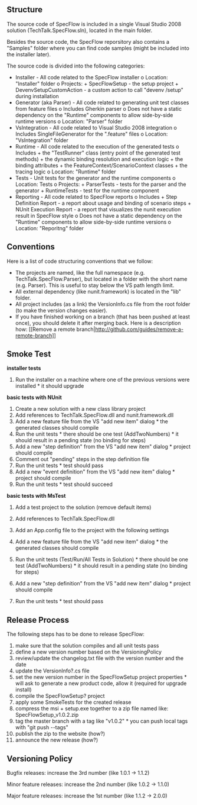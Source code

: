 ## Structure

The source code of SpecFlow is included in a single Visual Studio 2008 solution (TechTalk.SpecFlow.sln), located in the main folder.

Besides the source code, the SpecFlow reporsitory also contains a "Samples" folder where you can find code samples (might be included into the installer later).

The source code is divided into the following categories:

* Installer - All code related to the SpecFlow installer
          o Location: "Installer" folder
          o Projects:
                + SpecFlowSetup - the setup project
                + DevenvSetupCustomAction - a custom action to call "devenv /setup" during installation 
* Generator (aka Parser) - All code related to generating unit test classes from feature files
          o Includes Gherkin parser
          o Does not have a static dependency on the "Runtime" components to allow side-by-side runtime versions
          o Location: "Parser" folder 
* VsIntegration - All code related to Visual Studio 2008 integration
          o Includes SingleFileGenerator for the ".feature" files
          o Location: "VsIntegration" folder 
* Runtime - All code related to the execution of the generated tests
          o Includes
                + the "TestRunner" class (entry point of the generated test methods)
                + the dynamic binding resolution and execution logic
                + the binding attributes
                + the FeatureContext/ScenarioContext classes
                + the tracing logic 
          o Location: "Runtime" folder 
* Tests - Unit tests for the generator and the runtime components
          o Location: Tests
          o Projects:
                + ParserTests - tests for the parser and the generator
                + RuntimeTests - test for the runtime component 
* Reporting - All code related to SpecFlow reports
          o Includes
                + Step Definition Report - a report about usage and binding of scenario steps
                + NUnit Execution Report - a report that visualizes the nunit execution result in SpecFlow style 
          o Does not have a static dependency on the "Runtime" components to allow side-by-side runtime versions
          o Location: "Reporitng" folder 

## Conventions

Here is a list of code structuring conventions that we follow:

* The projects are named, like the full namespace (e.g. TechTalk.SpecFlow.Parser), but located in a folder with the short name (e.g. Parser). This is useful to stay below the VS path length limit.
* All external dependency (like nunit.framework) is located in the "lib" folder.
* All project includes (as a link) the VersionInfo.cs file from the root folder (to make the version changes easier).
* If you have finished working on a branch (that has been pushed at least once), you should delete it after merging back. Here is a description how: [[Remove a remote branch|http://github.com/guides/remove-a-remote-branch]] 

## Smoke Test

**installer tests**

   1. Run the installer on a machine where one of the previous versions were installed
          * it should upgrade 

**basic tests with NUnit**

   1. Create a new solution with a new class library project
   2. Add references to TechTalk.SpecFlow.dll and nunit.framework.dll
   3. Add a new feature file from the VS "add new item" dialog
          * the generated classes should compile 
   4. Run the unit tests
          * there should be one test (AddTwoNumbers)
          * it should result in a pending state (no binding for steps) 
   5. Add a new "step definition" from the VS "add new item" dialog
          * project should compile 
   6. Comment out "pending" steps in the step definition file
   7. Run the unit tests
          * test should pass 
   8. Add a new "event definition" from the VS "add new item" dialog
          * project should compile 
   9. Run the unit tests
          * test should succeed 

**basic tests with MsTest**

   1. Add a test project to the solution (remove default items)
   2. Add references to TechTalk.SpecFlow.dll
   3. Add an App.config file to the project with the following settings

      <?xml version="1.0" encoding="utf-8" ?>
      <configuration>
        <configSections>
          <section name="specFlow" type="TechTalk.SpecFlow.Configuration.ConfigurationSectionHandler, TechTalk.SpecFlow"/>
        </configSections>

        <specFlow>
          <unitTestProvider name="MsTest" />
        </specFlow>
      </configuration>

   4. Add a new feature file from the VS "add new item" dialog
          * the generated classes should compile 
   5. Run the unit tests (Test/Run/All Tests in Solution)
          * there should be one test (AddTwoNumbers)
          * it should result in a pending state (no binding for steps) 
   6. Add a new "step definition" from the VS "add new item" dialog
          * project should compile 
   7. Run the unit tests
          * test should pass

## Release Process

 The following steps has to be done to release SpecFlow:

   1. make sure that the solution compiles and all unit tests pass
   2. define a new version number based on the VersioningPolicy
   3. review/update the changelog.txt file with the version number and the date
   4. update the VersionInfo?.cs file
   5. set the new version number in the SpecFlowSetup project properties
          * will ask to generate a new product code, allow it (required for upgrade install) 
   6. compile the SpecFlowSetup? project
   7. apply some SmokeTests for the created release
   8. compress the msi + setup.exe together to a zip file named like: SpecFlowSetup_v1.0.2.zip
   9. tag the master branch with a tag like "v1.0.2"
          * you can push local tags with "git push --tags" 
  10. publish the zip to the website (how?)
  11. announce the new release (how?) 

## Versioning Policy

Bugfix releases: increase the 3rd number (like 1.0.1 -> 1.1.2)

Minor feature releases: increase the 2nd number (like 1.0.2 -> 1.1.0)

Major feature releases: increase the 1st number (like 1.1.2 -> 2.0.0) 
